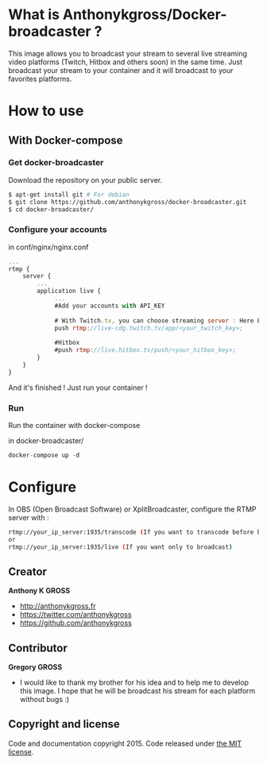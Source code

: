 # What is Anthonykgross/Docker-broadcaster ?
This image allows you to broadcast your stream to several live streaming video platforms (Twitch, Hitbox and others soon) in the same time. Just broadcast your stream to your container and it will broadcast to your favorites platforms.

# How to use 

## With Docker-compose

### Get docker-broadcaster
Download the repository on your public server.
```bash
$ apt-get install git # For debian
$ git clone https://github.com/anthonykgross/docker-broadcaster.git
$ cd docker-broadcaster/
```

### Configure your accounts
in conf/nginx/nginx.conf
```js
...
rtmp {
    server {
        ...
        application live {
             ...
             #Add your accounts with API_KEY
             
             # With Twitch.tv, you can choose streaming server : Here Europe/Paris
             push rtmp://live-cdg.twitch.tv/app/<your_twitch_key>;
             
             #Hitbox
             #push rtmp://live.hitbox.tv/push/<your_hitbox_key>;
        }
    }
}
```
And it's finished ! Just run your container !

### Run
Run the container with docker-compose

in docker-broadcaster/
```js
docker-compose up -d
```

# Configure
In OBS (Open Broadcast Software) or XplitBroadcaster, configure the RTMP server with :
```bash
rtmp://your_ip_server:1935/transcode (If you want to transcode before broadcasting)
or
rtmp://your_ip_server:1935/live (If you want only to broadcast)
```

## Creator
**Anthony K GROSS**
- <http://anthonykgross.fr>
- <https://twitter.com/anthonykgross>
- <https://github.com/anthonykgross>

## Contributor
**Gregory GROSS** 
- I would like to thank my brother for his idea and to help me to develop this image. I hope that he will be broadcast his stream for each platform without bugs :)

## Copyright and license
Code and documentation copyright 2015. Code released under [the MIT license](https://github.com/kkuetnet/Harproject/blob/master/LICENSE).

